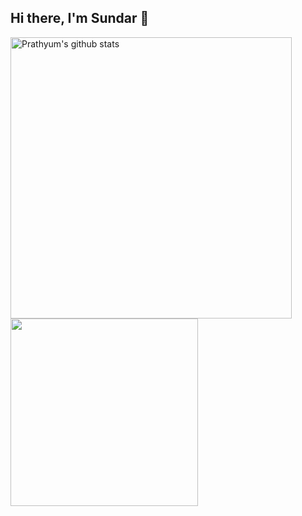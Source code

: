 ## Hi there, I'm Sundar 👋


<a href="https://github.com/anuraghazra/github-readme-stats"><img align="center" src="https://github-readme-stats.vercel.app/api?username=SundarMD&hide=contribs,stars&show_icons=true&hide_border=true&count_private=true" alt="Prathyum's github stats" width = 450/></a> 
<a href="https://github.com/anuraghazra/github-readme-stats"><img align="center" src="https://github-readme-stats.vercel.app/api/top-langs/?username=SundarMD&layout=compact&exclude_repo=ML-models-practice,Heart-Disease-prediction,Alumni&hide_border=true" width = 300/></a>
